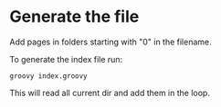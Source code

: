 # Generate the file


Add pages in folders starting with "0" in the filename.

To generate the index file run: 

`
groovy index.groovy
`

This will read all current dir and add them in the loop. 


